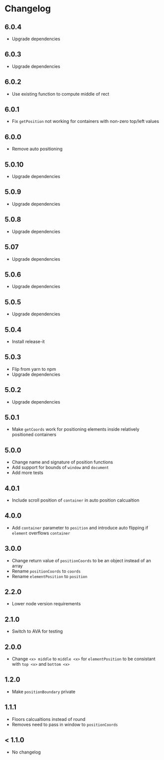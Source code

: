 # Changelog

## 6.0.4

- Upgrade dependencies

## 6.0.3

- Upgrade dependencies

## 6.0.2

- Use existing function to compute middle of rect

## 6.0.1

- Fix `getPosition` not working for containers with non-zero top/left values

## 6.0.0

- Remove auto positioning

## 5.0.10

- Upgrade dependencies

## 5.0.9

- Upgrade dependencies

## 5.0.8

- Upgrade dependencies

## 5.07

- Upgrade dependencies

## 5.0.6

- Upgrade dependencies

## 5.0.5

- Upgrade dependencies

## 5.0.4

- Install release-it

## 5.0.3

- Flip from yarn to npm
- Upgrade dependencies

## 5.0.2

- Upgrade dependencies

## 5.0.1

- Make `getCoords` work for positioning elements inside relatively positioned containers

## 5.0.0

- Change name and signature of position functions
- Add support for bounds of `window` and `document`
- Add more tests

## 4.0.1

- Include scroll position of `container` in auto position calcualtion

## 4.0.0

- Add `container` parameter to `position` and introduce auto flipping if `element` overflows `container`

## 3.0.0

- Change return value of `positionCoords` to be an object instead of an array
- Rename `positionCoords` to `coords`
- Rename `elementPosition` to `position`

## 2.2.0

- Lower node version requirements

## 2.1.0

- Switch to AVA for testing

## 2.0.0

- Change `<x> middle` to `middle <x>` for `elementPosition` to be consistant with `top <x>` and `bottom <x>`

## 1.2.0

- Make `positionBoundary` private

## 1.1.1

- Floors calcualtions instead of round
- Removes need to pass in window to `positionCoords`

## < 1.1.0

- No changelog
